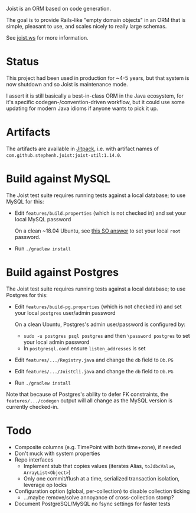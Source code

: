 
Joist is an ORM based on code generation.

The goal is to provide Rails-like "empty domain objects" in an ORM that is simple, pleasant to use, and scales nicely to really large schemas.

See [joist.ws](http://joist.ws) for more information.

Status
======

This project had been used in production for ~4-5 years, but that system is now shutdown and so Joist is maintenance mode.

I assert it is still basically a best-in-class ORM in the Java ecosystem, for it's specific codegen-/convention-driven workflow, but it could use some updating for modern Java idioms if anyone wants to pick it up.

Artifacts
=========

The artifacts are available in [Jitpack](https://jitpack.io/#stephenh/joist), i.e. with artifact names of `com.github.stephenh.joist:joist-util:1.14.0`.

Build against MySQL
===================

The Joist test suite requires running tests against a local database; to use MySQL for this:

* Edit `features/build.properties` (which is not checked in) and set your local MySQL password

  On a clean ~18.04 Ubuntu, see [this SO answer](https://stackoverflow.com/questions/33991228/what-is-the-default-root-pasword-for-mysql-5-7/50305285#50305285) to set your local `root` password.

* Run `./gradlew install`

Build against Postgres
======================

The Joist test suite requires running tests against a local database; to use Postgres for this:

* Edit `features/build-pg.properties` (which is not checked in) and set your local `postgres` user/admin password

  On a clean Ubuntu, Postgres's admin user/password is configured by:

  * `sudo -u postgres psql postgres` and then `\password postgres` to set your local admin password
  * In `postgresql.conf` ensure `listen_addresses` is set

* Edit `features/.../Registry.java` and change the `db` field to `Db.PG`
* Edit `features/.../JoistCli.java` and change the `db` field to `Db.PG`
* Run `./gradlew install`

Note that because of Postgres's ability to defer FK constraints, the `features/.../codegen` output will all change as the MySQL version is currently checked-in.

Todo
====

* Composite columns (e.g. TimePoint with both time+zone), if needed
* Don't muck with system properties
* Repo interfaces
  * Implement stub that copies values (iterates Alias, `toJdbcValue`, `ArrayList<Object>`)
  * Only one commit/flush at a time, serialized transaction isolation, leverage op locks
* Configuration option (global, per-collection) to disable collection ticking
  * ...maybe remove/solve annoyance of cross-collection stomp?
* Document PostgreSQL/MySQL no fsync settings for faster tests

